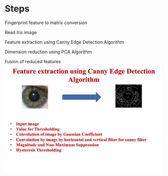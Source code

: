 # Steps

Fingerprint feature to matrix conversion

Read Iris image

Feature extraction using Canny Edge Detection Algorithm

Dimension reduction using PCA Algorithm

Fusion of reduced features
![](image.png)
